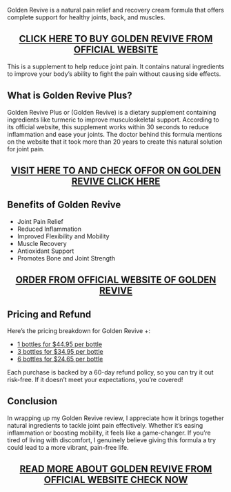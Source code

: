 <p>Golden Revive is a natural pain relief and recovery cream formula that offers complete support for healthy joints, back, and muscles.</p>
<h2 style="text-align: center;"><a href="https://sale365day.com/order-golden-revive">CLICK HERE TO BUY GOLDEN REVIVE FROM OFFICIAL WEBSITE</a></h2>
<p>This is a supplement to help reduce joint pain. It contains natural ingredients to improve your body&rsquo;s ability to fight the pain without causing side effects.</p>
<h2 style="text-align: left;">What is Golden Revive Plus?</h2>
<p style="text-align: left;">Golden Revive Plus or (Golden Revive) is a dietary supplement containing ingredients like turmeric to improve musculoskeletal support. According to its official website, this supplement works within 30 seconds to reduce inflammation and ease your joints. The doctor behind this formula mentions on the website that it took more than 20 years to create this natural solution for joint pain.</p>
<h2 style="text-align: center;"><a href="https://sale365day.com/order-golden-revive">VISIT HERE TO AND CHECK OFFOR ON GOLDEN REVIVE CLICK HERE</a></h2>
<h2 style="text-align: left;">Benefits of Golden Revive</h2>
<ul style="text-align: left;">
<li>Joint Pain Relief</li>
<li>Reduced Inflammation</li>
<li>Improved Flexibility and Mobility</li>
<li>Muscle Recovery</li>
<li>Antioxidant Support</li>
<li>Promotes Bone and Joint Strength</li>
</ul>
<h2 style="text-align: center;"><a href="https://sale365day.com/order-golden-revive">ORDER FROM OFFICIAL WEBSITE OF GOLDEN REVIVE</a></h2>
<h2 style="text-align: left;">Pricing and Refund</h2>
<p style="text-align: left;">Here&rsquo;s the pricing breakdown for Golden Revive +:</p>
<ul style="text-align: left;">
<li><a href="https://sale365day.com/order-golden-revive">1 bottles for $44.95 per bottle</a></li>
<li><a href="https://sale365day.com/order-golden-revive">3 bottles for $34.95 per bottle</a></li>
<li><a href="https://sale365day.com/order-golden-revive">6 bottles for $24.65 per bottle</a></li>
</ul>
<p style="text-align: left;">Each purchase is backed by a 60-day refund policy, so you can try it out risk-free. If it doesn&rsquo;t meet your expectations, you&rsquo;re covered!</p>
<h2 style="text-align: left;">Conclusion</h2>
<p style="text-align: left;">In wrapping up my Golden Revive review, I appreciate how it brings together natural ingredients to tackle joint pain effectively. Whether it&rsquo;s easing inflammation or boosting mobility, it feels like a game-changer. If you&rsquo;re tired of living with discomfort, I genuinely believe giving this formula a try could lead to a more vibrant, pain-free life.</p>
<h2 style="text-align: center;"><a href="https://sale365day.com/order-golden-revive">READ MORE ABOUT GOLDEN REVIVE FROM OFFICIAL WEBSITE CHECK NOW</a></h2>
